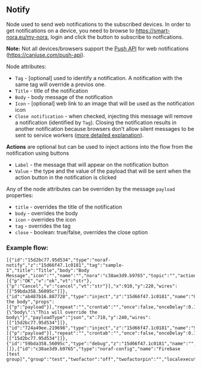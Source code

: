 ## Notify
Node used to send web notifications to the subscribed devices. In order to get notifications on a device, you need to browse to https://smart-nora.eu/my-nora, login and click the button to subscribe to notfications.

**Note:** Not all devices/browsers support the [Push API](https://www.w3.org/TR/push-api/) for  web notifications (https://caniuse.com/push-api).

Node attributes:
- `Tag` - [optional] used to identify a notification. A notification with the same tag will override a previos one.
- `Title` - title of the notification
- `Body` - body message of the notification
- `Icon` - [optional] web link to an image that will be used as the notification icon
- `Close notification` - when checked, injecting this message will remove a notification (identified by `Tag`). Closing the notification results in another notification because browsers don't allow silent messages to be sent to service workers ([more detailed explanation](https://stackoverflow.com/questions/33092065/google-chrome-silent-push-notifications)).

**Actions** are optional but can be used to inject actions into the flow from the notification using buttons
- `Label` - the message that will appear on the notification button
- `Value` - the type and the value of the payload that will be sent when the action button in the notification is clicked

Any of the node attributes can be overriden by the message `payload` properties:
- `title` - overrides the title of the notification
- `body` - overrides the body 
- `icon` - overrides the icon
- `tag` - overrides the tag
- `close` - boolean: true/false, overrides the close option

### Example flow:
```
[{"id":"15d2bc77.95d534","type":"noraf-notify","z":"15d66f47.1c0181","tag":"sample-1","title":"Title","body":"Body Message","icon":"","name":"","nora":"c38ae3d9.b9765","topic":"","actions":[{"p":"OK","v":"ok","vt":"str"},{"p":"Cancel","v":"cancel","vt":"str"}],"x":910,"y":220,"wires":[["59bda358.56095c"]]},{"id":"ab487b16.887728","type":"inject","z":"15d66f47.1c0181","name":"Override the body","props":[{"p":"payload"}],"repeat":"","crontab":"","once":false,"onceDelay":0.1,"topic":"","payload":"{\"body\":\"This will override the body\"}","payloadType":"json","x":710,"y":240,"wires":[["15d2bc77.95d534"]]},{"id":"724a49ee.219698","type":"inject","z":"15d66f47.1c0181","name":"Send","props":[{"p":"payload"}],"repeat":"","crontab":"","once":false,"onceDelay":0.1,"topic":"","payload":"","payloadType":"date","x":670,"y":200,"wires":[["15d2bc77.95d534"]]},{"id":"59bda358.56095c","type":"debug","z":"15d66f47.1c0181","name":"","active":true,"tosidebar":true,"console":false,"tostatus":false,"complete":"false","statusVal":"","statusType":"auto","x":1100,"y":220,"wires":[]},{"id":"c38ae3d9.b9765","type":"noraf-config","name":"Firebase [test group]","group":"test","twofactor":"off","twofactorpin":"","localexecution":true,"structure":""}]
```
